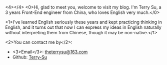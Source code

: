 <4></4>
<0>Hi, glad to meet you, welcome to visit my blog. I'm Terry Su, a 3 years Front-End engineer from China, who loves English very much.</0>

<1>I've learned English seriously these years and kept practicing thinking in English, and it turns out that now I can express my ideas in English naturally without interpreting them from Chinese, though it may be non-native.</1>



<2>You can contact me by</2>:
* <3>Email</3>: theterrysu@163.com
* Github: [Terry-Su](https://github.com/Terry-Su)